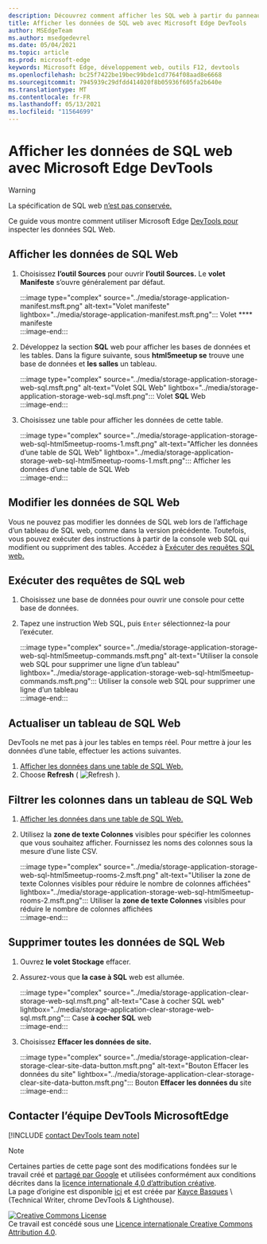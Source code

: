 ```yaml
---
description: Découvrez comment afficher les SQL web à partir du panneau Application de Microsoft Edge DevTools.
title: Afficher les données de SQL web avec Microsoft Edge DevTools
author: MSEdgeTeam
ms.author: msedgedevrel
ms.date: 05/04/2021
ms.topic: article
ms.prod: microsoft-edge
keywords: Microsoft Edge, développement web, outils F12, devtools
ms.openlocfilehash: bc25f7422be19bec99bde1cd7764f08aad8e6668
ms.sourcegitcommit: 7945939c29dfdd414020f8b05936f605fa2b640e
ms.translationtype: MT
ms.contentlocale: fr-FR
ms.lasthandoff: 05/13/2021
ms.locfileid: "11564699"
---
```

<!-- Copyright Kayce Basques 

   Licensed under the Apache License, Version 2.0 (the "License");
   you may not use this file except in compliance with the License.
   You may obtain a copy of the License at

       https://www.apache.org/licenses/LICENSE-2.0

   Unless required by applicable law or agreed to in writing, software
   distributed under the License is distributed on an "AS IS" BASIS,
   WITHOUT WARRANTIES OR CONDITIONS OF ANY KIND, either express or implied.
   See the License for the specific language governing permissions and
   limitations under the License.  -->
# <a name="view-web-sql-data-with-microsoft-edge-devtools"></a>Afficher les données de SQL web avec Microsoft Edge DevTools  

> [!WARNING]
> La spécification de SQL web [n’est pas conservée.][W3CWebSQLStatus]  

Ce guide vous montre comment utiliser Microsoft Edge [DevTools pour][MicrosoftEdgeDevTools] inspecter les données SQL Web.  

## <a name="view-web-sql-data"></a>Afficher les données de SQL Web  

1.  Choisissez **l’outil Sources** pour ouvrir **l’outil Sources.**  Le **volet Manifeste** s’ouvre généralement par défaut.  
    
    :::image type="complex" source="../media/storage-application-manifest.msft.png" alt-text="Volet manifeste" lightbox="../media/storage-application-manifest.msft.png":::
       Volet **** manifeste  
    :::image-end:::  
    
1.  Développez la section **SQL** web pour afficher les bases de données et les tables.  Dans la figure suivante, sous **html5meetup se** trouve une base de données et **les salles** un tableau.  
    
    :::image type="complex" source="../media/storage-application-storage-web-sql.msft.png" alt-text="Volet SQL Web" lightbox="../media/storage-application-storage-web-sql.msft.png":::
       Volet **SQL** Web  
    :::image-end:::  
    
1.  Choisissez une table pour afficher les données de cette table.  
    
    :::image type="complex" source="../media/storage-application-storage-web-sql-html5meetup-rooms-1.msft.png" alt-text="Afficher les données d’une table de SQL Web" lightbox="../media/storage-application-storage-web-sql-html5meetup-rooms-1.msft.png":::
       Afficher les données d’une table de SQL Web  
    :::image-end:::  
    
## <a name="edit-web-sql-data"></a>Modifier les données de SQL Web  

Vous ne pouvez pas modifier les données de SQL web lors de l’affichage d’un tableau de SQL web, comme dans la version précédente.  Toutefois, vous pouvez exécuter des instructions à partir de la console web SQL qui modifient ou suppriment des tables.  Accédez à [Exécuter des requêtes SQL web.](#run-web-sql-queries)  

## <a name="run-web-sql-queries"></a>Exécuter des requêtes de SQL web  

1.  Choisissez une base de données pour ouvrir une console pour cette base de données.  
1.  Tapez une instruction Web SQL, puis `Enter` sélectionnez-la pour l’exécuter.  
    
    :::image type="complex" source="../media/storage-application-storage-web-sql-html5meetup-commands.msft.png" alt-text="Utiliser la console web SQL pour supprimer une ligne d’un tableau" lightbox="../media/storage-application-storage-web-sql-html5meetup-commands.msft.png":::
       Utiliser la console web SQL pour supprimer une ligne d’un tableau  
    :::image-end:::  
    
## <a name="refresh-a-web-sql-table"></a>Actualiser un tableau de SQL Web  

DevTools ne met pas à jour les tables en temps réel.  Pour mettre à jour les données d’une table, effectuer les actions suivantes.  

1.  [Afficher les données dans une table de SQL Web.](#view-web-sql-data)  
1.  Choose **Refresh** \( ![ Refresh ](../media/refresh-icon.msft.png) \).  
    
## <a name="filter-out-columns-in-a-web-sql-table"></a>Filtrer les colonnes dans un tableau de SQL Web  

1.  [Afficher les données dans une table de SQL Web.](#view-web-sql-data)  
1.  Utilisez la **zone de texte Colonnes** visibles pour spécifier les colonnes que vous souhaitez afficher.  Fournissez les noms des colonnes sous la mesure d’une liste CSV.  
    
    :::image type="complex" source="../media/storage-application-storage-web-sql-html5meetup-rooms-2.msft.png" alt-text="Utiliser la zone de texte Colonnes visibles pour réduire le nombre de colonnes affichées" lightbox="../media/storage-application-storage-web-sql-html5meetup-rooms-2.msft.png":::
       Utiliser la **zone de texte Colonnes** visibles pour réduire le nombre de colonnes affichées  
    :::image-end:::  
    
## <a name="delete-all-web-sql-data"></a>Supprimer toutes les données de SQL Web  

1.  Ouvrez **le volet Stockage** effacer.  
1.  Assurez-vous que **la case à SQL** web est allumée.  
    
    :::image type="complex" source="../media/storage-application-clear-storage-web-sql.msft.png" alt-text="Case à cocher SQL web" lightbox="../media/storage-application-clear-storage-web-sql.msft.png":::
       Case **à cocher SQL** web  
    :::image-end:::  
    
1.  Choisissez **Effacer les données de site.**  
    
    :::image type="complex" source="../media/storage-application-clear-storage-clear-site-data-button.msft.png" alt-text="Bouton Effacer les données du site" lightbox="../media/storage-application-clear-storage-clear-site-data-button.msft.png":::
       Bouton **Effacer les données du** site  
    :::image-end:::  
    
## <a name="getting-in-touch-with-the-microsoft-edge-devtools-team"></a>Contacter l’équipe DevTools MicrosoftEdge  

[!INCLUDE [contact DevTools team note](../includes/contact-devtools-team-note.md)]  

<!-- links -->  

[MicrosoftEdgeDevTools]: ../../devtools-guide-chromium/index.md "Microsoft Edge outils de développement (Chromium) | Documents Microsoft"  

[W3CWebSQLStatus]: https://w3.org/TR/webdatabase/#status-of-this-document "Base de données SQL web | W3C"  

> [!NOTE]
> Certaines parties de cette page sont des modifications fondées sur le travail créé et [partagé par Google][GoogleSitePolicies] et utilisées conformément aux conditions décrites dans la [licence internationale 4,0 d’attribution créative][CCA4IL].  
> La page d’origine est disponible [ici](https://developers.google.com/web/tools/chrome-devtools/storage/websql) et est créée par [Kayce Basques][KayceBasques] \ (Technical Writer, chrome DevTools \& Lighthouse\).  

[![Creative Commons License][CCby4Image]][CCA4IL]  
Ce travail est concédé sous une [Licence internationale Creative Commons Attribution 4.0][CCA4IL].  

[CCA4IL]: https://creativecommons.org/licenses/by/4.0  
[CCby4Image]: https://i.creativecommons.org/l/by/4.0/88x31.png  
[GoogleSitePolicies]: https://developers.google.com/terms/site-policies  
[KayceBasques]: https://developers.google.com/web/resources/contributors#kayce-basques  
